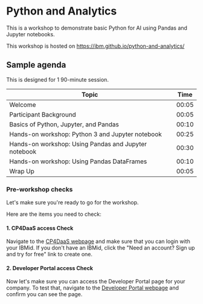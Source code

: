# Python and Analytics

This is a workshop to demonstrate basic Python for AI using Pandas and Jupyter notebooks.

This workshop is hosted on https://ibm.github.io/python-and-analytics/

## Sample agenda

This is designed for 1 90-minute session.

| Topic | Time |
| - | - |
| Welcome | 00:05 |
| Participant Background | 00:05 |
| Basics of Python, Jupyter, and Pandas | 00:10 |
| Hands-on workshop: Python 3 and Jupyter notebook | 00:25
| Hands-on workshop: Using Pandas and Jupyter notebook | 00:30 |
| Hands-on workshop: Using Pandas DataFrames | 00:10 |
| Wrap Up | 00:05 |

### Pre-workshop checks

Let's make sure you're ready to go for the workshop.

Here are the items you need to check:

#### 1. CP4DaaS access Check

Navigate to the [CP4DaaS webpage](https://dataplatform.cloud.ibm.com/) and make sure that you can login with your IBMid. If you don't have an IBMid, click the "Need an account? Sign up and try for free" link to create one.

#### 2. Developer Portal access Check

Now let's make sure you can access the Developer Portal page for your company. To test that, navigate to the [Developer Portal webpage](https://developer.ibm.com/portals/<my_company>/) and confirm you can see the page.
